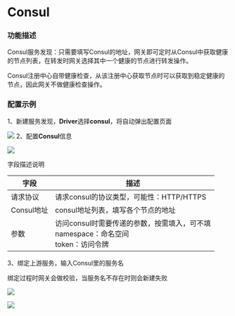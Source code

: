 # Consul

### 功能描述

Consul服务发现：只需要填写Consul的地址，网关即可定时从Consul中获取健康的节点列表，在转发时网关选择其中一个健康的节点进行转发操作。

Consul注册中心自带健康检查，从该注册中心获取节点时可以获取到稳定健康的节点，因此网关不做健康检查操作。

### 配置示例
1、新建服务发现，**Driver**选择**consul**，将自动弹出配置页面

![](http://data.eolinker.com/course/1iKgNhy026b7e73c1566f5524468d62ff2091666f10c7fd.gif)
2、配置**Consul**信息

![](http://data.eolinker.com/course/y2e7Uenae79a588ea0ed4ee125596912e88517e8627d521.gif)

字段描述说明

| 字段           | 描述                                                        |
|--------------|-----------------------------------------------------------|
| 请求协议         | 请求consul的协议类型，可能性：HTTP/HTTPS                              |
| Consul地址     | consul地址列表，填写各个节点的地址                                      |
| 参数           | 访问consul时需要传递的参数，按需填入，可不填<br>namespace：命名空间<br>token：访问令牌 |           

3、绑定上游服务，输入Consul里的服务名

绑定过程时网关会做校验，当服务名不存在时则会新建失败

![](http://data.eolinker.com/course/Hysrhlfa93c623342bdd30b54417a25c29a1956a00f7893.png)

![](http://data.eolinker.com/course/DU2I38Gaa0021af490925ef5ef98f4b29377b5f999e0fa8.gif)
